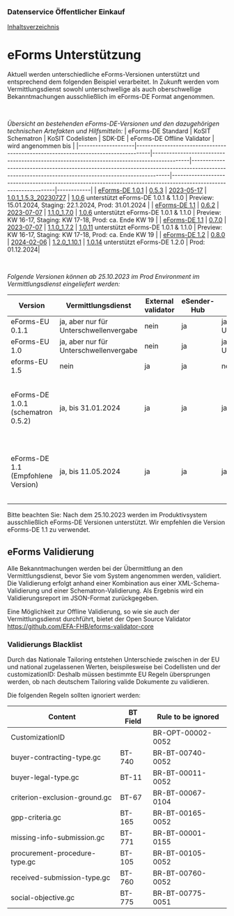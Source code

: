 ### Datenservice Öffentlicher Einkauf
[Inhaltsverzeichnis](/documentation/documentation.md)
<br>

# eForms Unterstützung
Aktuell werden unterschiedliche eForms-Versionen unterstützt und entsprechend dem folgenden Beispiel verarbeitet. In Zukunft werden vom Vermittlungsdienst sowohl unterschwellige als auch oberschwellige Bekanntmachungen ausschließlich im eForms-DE Format angenommen.

<br>

*Übersicht an bestehenden eForms-DE-Versionen und den dazugehörigen technischen Artefakten und Hilfsmitteln:*
| eForms-DE Standard | KoSIT Schematron                                                                  | KoSIT Codelisten                                                                          | SDK-DE                                                                                                                                             | eForms-DE Offline Validator                                                                                                | wird angenommen bis |
|--------------------|-----------------------------------------------------------------------------------|-------------------------------------------------------------------------------------------|----------------------------------------------------------------------------------------------------------------------------------------------------|------------------------------------------------------------------------------------------------------------------|------------|
| [eForms-DE 1.0.1](https://xeinkauf.de/app/uploads/2023/03/specification-eforms-de-v1.0.1.pdf)    | [0.5.3](https://projekte.kosit.org/eforms/eforms-de-schematron/-/releases/v0.5.3) | [2023-05-17](https://projekte.kosit.org/eforms/eforms-de-codelist/-/releases/v2023-05-17) | [1.0.1_1.5.3_20230727](https://gitlab.opencode.de/OC000008125155/SDK-eforms-de/-/tree/SDK-DE_1.0.1_1.5.3_20230727?ref_type=tags)                   | [1.0.6](https://github.com/EFA-FHB/eforms-validator-core/releases/tag/1.0.6) unterstützt eForms-DE 1.0.1 & 1.1.0 |    Preview: 15.01.2024, Staging: 22.1.2024, Prod: 31.01.2024        |
| [eForms-DE 1.1](https://xeinkauf.de/app/uploads/2023/08/specification-eforms-de-v1.1.0.pdf)      | [0.6.2](https://projekte.kosit.org/eforms/eforms-de-schematron/-/releases/v0.6.2) | [2023-07-07](https://projekte.kosit.org/eforms/eforms-de-codelist/-/releases/v2023-07-07) | [1.1.0_1.7.0](https://gitlab.opencode.de/OC000008125155/SDK-eforms-de/-/tags/SDK-DE_1.1.0_1.7.0) | [1.0.6](https://github.com/EFA-FHB/eforms-validator-core/releases/tag/1.0.6) unterstützt eForms-DE 1.0.1 & 1.1.0           |   Preview: KW 16-17, Staging: KW 17-18, Prod: ca. Ende KW 19         |
| [eForms-DE 1.1](https://xeinkauf.de/app/uploads/2023/08/specification-eforms-de-v1.1.0.pdf)      | [0.7.0](https://projekte.kosit.org/eforms/eforms-de-schematron/-/releases/v0.7.0) | [2023-07-07](https://projekte.kosit.org/eforms/eforms-de-codelist/-/releases/v2023-07-07) | [1.1.0_1.7.2](https://gitlab.opencode.de/OC000008125155/SDK-eforms-de/-/tags/SDK-DE_1.1.0_1.7.2) | [1.0.11](https://github.com/EFA-FHB/eforms-validator-core/releases/tag/1.0.11) unterstützt eForms-DE 1.0.1 & 1.1.0           |   Preview: KW 16-17, Staging: KW 17-18, Prod: ca. Ende KW 19       |
| [eForms-DE 1.2](https://xeinkauf.de/app/uploads/2024/02/specification-eforms-de-v1.2.0.pdf) | [0.8.0](https://projekte.kosit.org/eforms/eforms-de-schematron/-/releases/v0.8.0) | [2024-02-06](https://projekte.kosit.org/eforms/eforms-de-codelist/-/releases/v2024-02-06) | [1.2.0_1.10.1](https://gitlab.opencode.de/OC000008125155/SDK-eforms-de/-/releases/SDK-DE_1.2.0_1.10.1
 ) | [1.0.14](https://github.com/EFA-FHB/eforms-validator-core/releases/tag/1.0.14) unterstützt eForms-DE 1.2.0 | Prod: 01.12.2024|

<br>

*Folgende Versionen können ab 25.10.2023 im Prod Environment im Vermittlungsdienst eingeliefert werden:*

| Version                               | Vermittlungsdienst                       | External validator |  eSender-Hub    | BKMS      | TED       |
| ------------------------------------- | ------------------------------- | ------------------ | ---------- | --------- | ------------ |
| eForms-EU 0.1.1                       | ja, aber nur für Unterschwellenvergabe | nein                | ja                |  ja, aber nur für Unterschwellenvergabe | nein    |
| eForms-EU 1.0                         | ja, aber nur für Unterschwellenvergabe | nein                 | ja                |  ja, aber nur für Unterschwellenvergabe | nein    |
| eforms-EU 1.5                         | nein                          | ja                | ja                |  nein        | ja, bis 31.01.2024         |
| eForms-DE 1.0.1 (schematron 0.5.2)    | ja, bis 31.01.2024                         | ja                | ja                |  ja       | ja, nach Umwandlung im eSender-Hub in eForms-EU 1.5.2, bis 31.01.2024 |
| eForms-DE 1.1 (Empfohlene Version)   | ja, bis 11.05.2024                           | ja                | ja                | ja                     | ja, nach Umwandlung im eSender-Hub in eForms-EU 1.7.0, bis 11.05.2024 |

Bitte beachten Sie: Nach dem 25.10.2023 werden im Produktivsystem ausschließlich eForms-DE Versionen unterstützt. Wir empfehlen die Version eForms-DE 1.1 zu verwendet. 

## eForms Validierung
Alle Bekanntmachungen werden bei der Übermittlung an den Vermittlungsdienst, bevor Sie vom System angenommen werden, validiert. Die Validierung erfolgt anhand einer Kombination aus einer XML-Schema-Validierung und einer Schematron-Validierung. Als Ergebnis wird ein Validierungsreport im JSON-Format zurückgegeben.

Eine Möglichkeit zur Offline Validierung, so wie sie auch der Vermittlungsdienst durchführt, bietet der Open Source Validator https://github.com/EFA-FHB/eforms-validator-core

### Validierungs Blacklist

Durch das Nationale Tailoring entstehen Unterschiede zwischen in der EU und national zugelassenen Werten, beispilesweise bei Codellisten und der customizationID: Deshalb müssen bestimmte EU Regeln übersprungen werden, ob nach deutschem Tailoring valide Dokumente zu validieren. 

Die folgenden Regeln sollten ignoriert werden:

| Content                       | BT Field | Rule to be ignored |
| ----------------------------- | -------- | ------------------ |
| CustomizationID               |          | BR-OPT-00002-0052  |
| buyer-contracting-type.gc     | BT-740   | BR-BT-00740-0052   |
| buyer-legal-type.gc           | BT-11    | BR-BT-00011-0052   |
| criterion-exclusion-ground.gc | BT-67    | BR-BT-00067-0104   |
| gpp-criteria.gc               | BT-165   | BR-BT-00165-0052   |
| missing-info-submission.gc    | BT-771   | BR-BT-00001-0155   |
| procurement-procedure-type.gc | BT-105   | BR-BT-00105-0052   |
| received-submission-type.gc   | BT-760   | BR-BT-00760-0052   |
| social-objective.gc           | BT-775   | BR-BT-00775-0051   |



